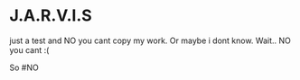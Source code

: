 # J.A.R.V.I.S
just a test
and NO you cant copy my work. Or maybe i dont know. Wait.. NO you cant :(

So
#NO
